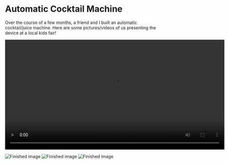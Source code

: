 # <b>Automatic Cocktail Machine</b>

Over the course of a few months, a friend and I built an automatic cocktail/juice machine. Here are some pictures/videos of us presenting the device at a local kids fair!

<video controlswidth = "640" height = "360" src="https://drive.google.com/file/d/1ihVRB2AM-kSFW0L2elovSMj96veMLbBt/view?usp=sharing"> </video>

![Finished image](https://github.com/Rayan-Garg/S3-Machine/blob/main/IMG_9549.JPG?raw=true)
![Finished image](https://github.com/Rayan-Garg/S3-Machine/blob/main/IMG_9546.JPG?raw=true)
![Finished image](https://github.com/Rayan-Garg/S3-Machine/blob/main/IMG_9550.JPG?raw=true)
